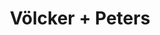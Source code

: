 ---
title: "Völcker + Peters"
url: /leer-ostfriesland/voelcker-peters-burfehner-weg/
shop: Autowerkstatt
---
